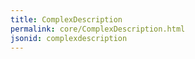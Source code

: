 ```yaml
---
title: ComplexDescription
permalink: core/ComplexDescription.html
jsonid: complexdescription
---
```

